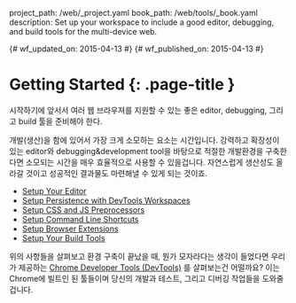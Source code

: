 project_path: /web/_project.yaml
book_path: /web/tools/_book.yaml
description: Set up your workspace to include a good editor, debugging, and build tools for the multi-device web.

{# wf_updated_on: 2015-04-13 #}
{# wf_published_on: 2015-04-13 #}

# Getting Started {: .page-title }

시작하기에 앞서서 여러 웹 브라우져를 지원할 수 있는 좋은 editor, debugging, 그리고 build 툴을 준비해야 한다.

개발(생산)을 함에 있어서 가장 크게 소모하는 요소는 시간입니다.
강력하고 확장성이 있는 editor와 debugging&development tool을 바탕으로 적절한 개발환경을 구축한다면 소모되는 시간을 매우 효율적으로 사용할 수 있을겁니다. 자연스럽게 생산성도 올라갈 것이고 성공적인 결과물도 마련해낼 수 있게 되는 것이죠.

* [Setup Your Editor](setup-editor)
* [Setup Persistence with DevTools Workspaces](setup-workflow)
* [Setup CSS and JS Preprocessors](setup-preprocessors)
* [Setup Command Line Shortcuts](setup-shortcuts)
* [Setup Browser Extensions](setup-extensions)
* [Setup Your Build Tools](setup-buildtools)

위의 사항들을 살펴보고 환경 구축이 끝났을 때, 뭔가 모자라다는 생각이 들었다면 우리가 제공하는 [Chrome Developer Tools (DevTools)](/web/tools/chrome-devtools) 를 살펴보는건 어떨까요?
이는 Chrome에 빌트인 된 툴들이며 당신의 개발과 테스트, 그리고 디버깅 작업들을 도와줄겁니다.
